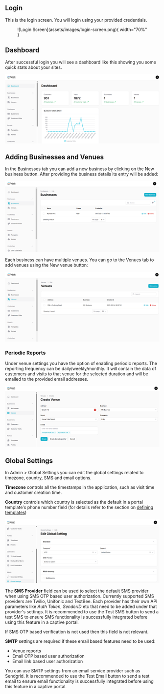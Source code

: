 ## Login

This is the login screen. You will login using your provided credentials.

<figure markdown="span">
  ![Login Screen](assets/images/login-screen.png){ width="70%" }
</figure>

## Dashboard

After successful login you will see a dashboard like this showing you some quick stats about your sites.

![Dashboard](assets/images/dashboard.png)

## Adding Businesses and Venues

In the Businesses tab you can add a new business by clicking on the New business button. After providing the business details its entry will be added:

![Business](assets/images/businesses.png)

Each business can have multiple venues. You can go to the Venues tab to add venues using the New venue button:

![Venues](assets/images/venues.png)

### Periodic Reports

Under venue settings you have the option of enabling periodic reports. The reporting frequency can be daily/weekly/monthly. It will contain the data of customers and visits to that venue for the selected duration and will be emailed to the provided email addresses.

![Venue Reports](assets/images/reports.png)

## Global Settings

In Admin > Global Settings you can edit the global settings related to timezone, country, SMS and email options.

**Timezone** controls all the timestamps in the application, such as visit time and customer creation time.

**Country** controls which country is selected as the default in a portal template's phone number field (for details refer to the section on [defining templates](defining-templates.md))

![Global Settings](assets/images/global-settings.png)

The **SMS Provider** field can be used to select the default SMS provider when using SMS OTP based user authorization. Currently supported SMS providers are Twilio, Unifonic and TextBee. Each provider has their own API parameters like _Auth Token_, _SenderID_ etc that need to be added under that provider's settings. It is recommended to use the Test SMS button to send a test SMS to ensure SMS functionality is successfully integrated before using this feature in a captive portal.

If SMS OTP based verification is not used then this field is not relevant.

**SMTP** settings are required if these email based features need to be used:

 - Venue reports
 - Email OTP based user authorization
 - Email link based user authorization

You can use SMTP settings from an email service provider such as Sendgrid. It is recommended to use the Test Email button to send a test email to ensure email functionality is successfully integrated before using this feature in a captive portal.